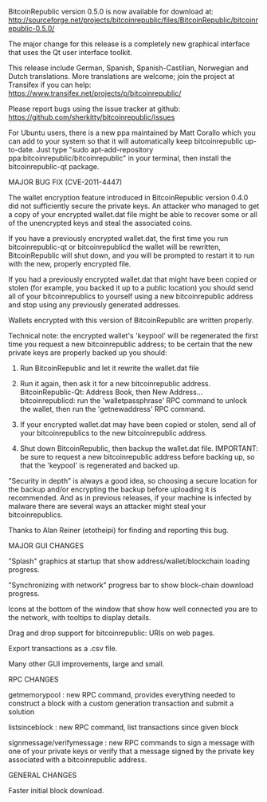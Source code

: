 BitcoinRepublic version 0.5.0 is now available for download at:
http://sourceforge.net/projects/bitcoinrepublic/files/BitcoinRepublic/bitcoinrepublic-0.5.0/

The major change for this release is a completely new graphical interface that uses the Qt user interface toolkit.

This release include German, Spanish, Spanish-Castilian, Norwegian and Dutch translations. More translations are welcome; join the project at Transifex if you can help:
https://www.transifex.net/projects/p/bitcoinrepublic/

Please report bugs using the issue tracker at github:
https://github.com/sherkitty/bitcoinrepublic/issues

For Ubuntu users, there is a new ppa maintained by Matt Corallo which you can add to your system so that it will automatically keep bitcoinrepublic up-to-date.  Just type "sudo apt-add-repository ppa:bitcoinrepublic/bitcoinrepublic" in your terminal, then install the bitcoinrepublic-qt package.

MAJOR BUG FIX  (CVE-2011-4447)

The wallet encryption feature introduced in BitcoinRepublic version 0.4.0 did not sufficiently secure the private keys. An attacker who
managed to get a copy of your encrypted wallet.dat file might be able to recover some or all of the unencrypted keys and steal the
associated coins.

If you have a previously encrypted wallet.dat, the first time you run bitcoinrepublic-qt or bitcoinrepublicd the wallet will be rewritten, BitcoinRepublic will
shut down, and you will be prompted to restart it to run with the new, properly encrypted file.

If you had a previously encrypted wallet.dat that might have been copied or stolen (for example, you backed it up to a public
location) you should send all of your bitcoinrepublics to yourself using a new bitcoinrepublic address and stop using any previously generated addresses.

Wallets encrypted with this version of BitcoinRepublic are written properly.

Technical note: the encrypted wallet's 'keypool' will be regenerated the first time you request a new bitcoinrepublic address; to be certain that the
new private keys are properly backed up you should:

1. Run BitcoinRepublic and let it rewrite the wallet.dat file

2. Run it again, then ask it for a new bitcoinrepublic address.
BitcoinRepublic-Qt: Address Book, then New Address...
bitcoinrepublicd: run the 'walletpassphrase' RPC command to unlock the wallet,  then run the 'getnewaddress' RPC command.

3. If your encrypted wallet.dat may have been copied or stolen, send  all of your bitcoinrepublics to the new bitcoinrepublic address.

4. Shut down BitcoinRepublic, then backup the wallet.dat file.
IMPORTANT: be sure to request a new bitcoinrepublic address before backing up, so that the 'keypool' is regenerated and backed up.

"Security in depth" is always a good idea, so choosing a secure location for the backup and/or encrypting the backup before uploading it is recommended. And as in previous releases, if your machine is infected by malware there are several ways an attacker might steal your bitcoinrepublics.

Thanks to Alan Reiner (etotheipi) for finding and reporting this bug.

MAJOR GUI CHANGES

"Splash" graphics at startup that show address/wallet/blockchain loading progress.

"Synchronizing with network" progress bar to show block-chain download progress.

Icons at the bottom of the window that show how well connected you are to the network, with tooltips to display details.

Drag and drop support for bitcoinrepublic: URIs on web pages.

Export transactions as a .csv file.

Many other GUI improvements, large and small.

RPC CHANGES

getmemorypool : new RPC command, provides everything needed to construct a block with a custom generation transaction and submit a solution

listsinceblock : new RPC command, list transactions since given block

signmessage/verifymessage : new RPC commands to sign a message with one of your private keys or verify that a message signed by the private key associated with a bitcoinrepublic address.

GENERAL CHANGES

Faster initial block download.
